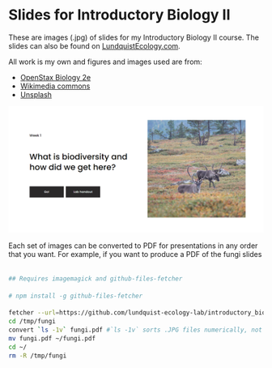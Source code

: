 # Slides for Introductory Biology II

These are images (.jpg) of slides for my Introductory Biology II course. The
slides can also be found on [LundquistEcology.com](https://www.lundquistecology.com/biology-home).

All work is my own and figures and images used are from:

* [OpenStax Biology 2e](https://openstax.org/details/books/biology-2e)
* [Wikimedia commons](https://commons.wikimedia.org/wiki/Main_Page)
* [Unsplash](https://www.unsplash.com)


![front page](/screenshots/front.png)

Each set of images can be converted to PDF for presentations in any order that 
you want. For example, if you want to produce a PDF of the fungi slides

```bash

## Requires imagemagick and github-files-fetcher

# npm install -g github-files-fetcher

fetcher --url=https://github.com/lundquist-ecology-lab/introductory_biology/tree/main/fungi --out=/tmp
cd /tmp/fungi
convert `ls -1v` fungi.pdf #`ls -1v` sorts .JPG files numerically, not alphabetically
mv fungi.pdf ~/fungi.pdf
cd ~/
rm -R /tmp/fungi

```
